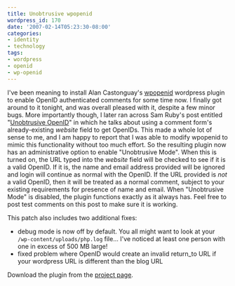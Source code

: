 ```yaml
---
title: Unobtrusive wpopenid
wordpress_id: 170
date: '2007-02-14T05:23:30-08:00'
categories:
- identity
- technology
tags:
- wordpress
- openid
- wp-openid
---
```

I've been meaning to install Alan Castonguay's [wpopenid][] wordpress plugin to enable OpenID authenticated comments for
some time now.  I finally got around to it tonight, and was overall pleased with it, despite a few minor bugs.  More
importantly though, I later ran across Sam Ruby's post entitled "[Unobtrusive OpenID][]" in which he talks about using a
comment form's already-existing *website* field to get OpenIDs.  This made a whole lot of sense to me, and I am happy to
report that I was able to modify wpopenid to mimic this functionality without too much effort.  So the resulting plugin
now has an administrative option to enable "Unobtrusive Mode".  When this is turned on, the URL typed into the *website*
field will be checked to see if it is a valid OpenID.  If it is, the name and email address provided will be ignored and
login will continue as normal with the OpenID.  If the URL provided is *not* a valid OpenID, then it will be treated as
a normal comment, subject to your existing requirements for presence of name and email.  When "Unobtrusive Mode" is
disabled, the plugin functions exactly as it always has.  Feel free to post test comments on this post to make sure it
is working.

[wpopenid]: http://verselogic.net/projects/wordpress/wordpress-openid-plugin/
[Unobtrusive OpenID]: http://www.intertwingly.net/blog/2006/12/28/Unobtrusive-OpenID


This patch also includes two additional fixes:

- debug mode is now off by default.  You all might want to look at your `/wp-content/uploads/php.log` file... I've
noticed at least one person with one in excess of 500 MB large!
- fixed problem where OpenID would create an invalid return_to URL if your wordpress URL is different than the blog URL

Download the plugin from the [project page][].

[project page]: http://willnorris.com/projects/wpopenid/
